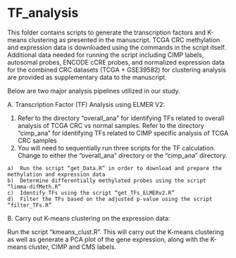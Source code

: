 # TF_analysis
This folder contains scripts to generate the transcription factors and K-means clustering as presented in the manuscript. 
TCGA CRC methylation and expression data is downloaded using the commands in the script itself. 
Additional data needed for running the script including CIMP labels, autosomal probes, ENCODE cCRE probes, 
and normalized expression data for the combined CRC datasets (TCGA + GSE39582) for clustering analysis are provided 
as supplementary data to the manuscript.

Below are two major analysis pipelines utilized in our study.

A.	Transcription Factor (TF) Analysis using ELMER V2:

  1)	Refer to the directory “overall_ana” for identifying TFs related to overall analysis of TCGA CRC vs normal samples. 
      Refer to the directory “cimp_ana” for identifying TFs related to CIMP specific analysis of TCGA CRC samples
  2)	You will need to sequentially run three scripts for the TF calculation. Change to either the “overall_ana” 
      directory or the “cimp_ana” directory.
      
    a)	Run the script “get_Data.R” in order to download and prepare the methylation and expression data
    b)	Determine differentially methylated probes using the script “limma-difMeth.R”
    c)	Identify TFs using the script “get_TFs_ELMERv2.R”
    d)	Filter the TFs based on the adjusted p-value using the script “filter_TFs.R”
 
B.	Carry out K-means clustering on the expression data:

  Run the script “kmeans_clust.R”. This will carry out the K-means clustering as well as generate a PCA plot of the gene expression, 
  along with the K-means cluster, CIMP and CMS labels.
  

